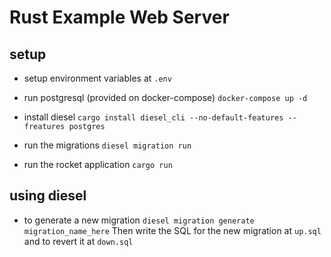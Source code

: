 # Rust Example Web Server

## setup
- setup environment variables at `.env`

- run postgresql (provided on docker-compose)
`docker-compose up -d`

- install diesel
`cargo install diesel_cli --no-default-features --freatures postgres`

- run the migrations
`diesel migration run`

- run the rocket application
`cargo run`

## using diesel
- to generate a new migration
`diesel migration generate migration_name_here`
Then write the SQL for the new migration at `up.sql` and to revert it at `down.sql`

